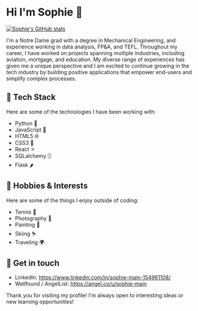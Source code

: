 # Hi I'm Sophie 👋

[![Sophie's GitHub stats](https://github-readme-stats.vercel.app/api?username=sophmain)](https://github.com/sophmain/github-readme-stats)


I'm a Notre Dame grad with a degree in Mechanical Engineering, and experience working in data analysis, FP&A, and TEFL. Throughout my career, I have worked on projects spanning multiple industries, including aviation, mortgage, and education. My diverse range of experiences has given me a unique perspective and I am excited to continue growing in the tech industry by building positive applications that empower end-users and simplify complex processes. 

## 🔧 Tech Stack

Here are some of the technologies I have been working with:

- Python 🐍
- JavaScript 🚀
- HTML5 🌐
- CSS3 🎨
- React ⚛️
- SQLalchemy 🗄️
- Flask 🌶️


## 🎉 Hobbies & Interests

Here are some of the things I enjoy outside of coding:

- Tennis 🎾
- Photography 📸
- Painting 🎨
- Skiing ⛷
- Traveling 🌍

## 💬 Get in touch

- LinkedIn: https://www.linkedin.com/in/sophie-main-154961108/
- Wellfound / AngelList: https://angel.co/u/sophie-main

Thank you for visiting my profile! I'm always open to interesting ideas or new learning opportunities!
